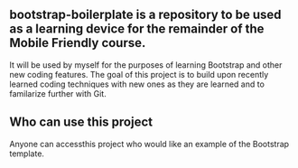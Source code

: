 ## bootstrap-boilerplate is a repository to be used as a learning device for the remainder of the Mobile Friendly course.
It will be used by myself for the purposes of learning Bootstrap and other new coding features.
The goal of this project is to build upon recently learned coding techniques with new ones as they are learned and to familarize further with Git.
## Who can use this project
Anyone can accessthis project who would like an example of the Bootstrap template.
